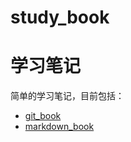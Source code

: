 # study_book

# 学习笔记

简单的学习笔记，目前包括：
- [git_book](git_book.md)
- [markdown_book](markdown_book.md)


